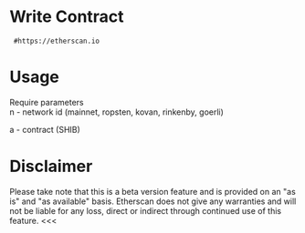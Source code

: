 # Write Contract
     
     #https://etherscan.io

# Usage
Require parameters <br />
n - network id (mainnet, ropsten, kovan,
rinkenby, goerli) <br />

a - contract (SHIB)

# Disclaimer
Please take note that this is a beta version 
feature and is provided on an "as is" and "as 
available" basis. Etherscan does not give any 
warranties and will not be liable for any loss,
direct or indirect through continued use
of this feature.
<<<
